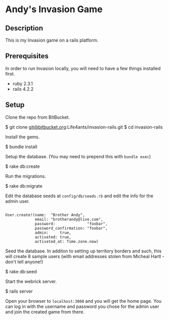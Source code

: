 Andy's Invasion Game
==========

Description
-----------

This is my Invasion game on a rails platform.

Prerequisites
-------------

In order to run Invasion locally, you will need to have a few things installed first.

* ruby 2.3.1
* rails 4.2.2

Setup
-----

Clone the repo from BitBucket.

  $ git clone git@bitbucket.org:Life4ants/invasion-rails.git
  $ cd invasion-rails

Install the gems.

  $ bundle install


Setup the database. (You may need to prepend this with `bundle exec`)

  $ rake db:create

Run the migrations.

  $ rake db:migrate

Edit the database seeds at `config/db/seeds.rb` and edit the info for the admin user.

```

User.create!(name:  "Brother Andy",
             email: "brotherandy@live.com",
             password:              "foobar",
             password_confirmation: "foobar",
             admin:     true,
             activated: true,
             activated_at: Time.zone.now)
```

Seed the database. In additon to setting up territory borders and such, this will create 8 sample users (with email addresses stolen from Micheal Hartl - don't tell anyone!)

  $ rake db:seed

Start the webrick server.

  $ rails server

Open your browser to `localhost:3000` and you will get the home page. You can log in with the username and password you chose for the admin user and join the created game from there.
